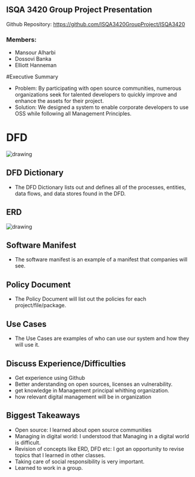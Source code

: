## ISQA 3420 Group Project Presentation
Github Repository: https://github.com/ISQA3420GroupProject/ISQA3420

### Members:
* Mansour Alharbi
* Dossovi Banka
* Elliott Hanneman

#Executive Summary
* Problem: By participating with open source communities, numerous organizations seek for talented developers to quickly improve and enhance the assets for their project.
* Solution: We designed a system to enable corporate developers to use OSS while following all Management Principles.

# DFD
![drawing](http://i.imgur.com/HUD9cS8.png)
  
## DFD Dictionary
* The DFD Dictionary lists out and defines all of the processes, entities, data flows, and data stores found in the DFD.
  
## ERD
![drawing](http://i.imgur.com/ZXK2pcW.png)
  
## Software Manifest
  * The software manifest is an example of a manifest that companies will see.
  
## Policy Document
  * The Policy Document will list out the policies for each project/file/package.
  
## Use Cases
* The Use Cases are examples of who can use our system and how they will use it.

## Discuss Experience/Difficulties

 - Get experience using Github 
 - Better anderstanding on open sources, licenses an vulnerability.
 - get knowledge in Management principal whithing organization.
 - how relevant digital management will be in organization 
  
## Biggest Takeaways

* Open source: I learned about open source communities
* Managing in digital world: I understood that Managing in a digital world is difficult.
* Revision of concepts like ERD, DFD etc: I got an opportunity to revise topics that I learned in other classes.
* Taking care of social responsibility is very important.
* Learned to work in a group.
